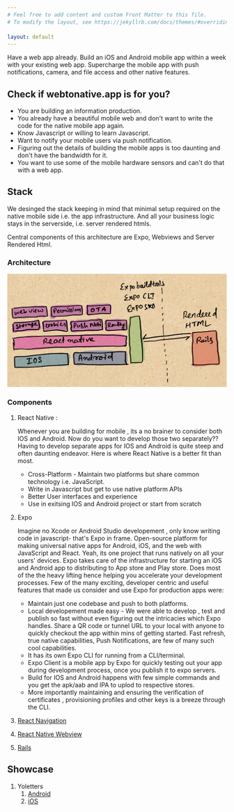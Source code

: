 ```yaml
---
# Feel free to add content and custom Front Matter to this file.
# To modify the layout, see https://jekyllrb.com/docs/themes/#overriding-theme-defaults

layout: default
---
```


Have a web app already. Build an iOS and Android mobile app within a week with your existing web app. Supercharge the mobile app with push notifications, camera, and file access and other native features.

## Check if webtonative.app is for you?

* You are building an information production.
* You already have a beautiful mobile web and don't want to write the code for the native mobile app again.
* Know Javascript or willing to learn Javascript.
* Want to notify your mobile users via push notification.
* Figuring out the details of building the mobile apps is too daunting and don't have the bandwidth for it.
* You want to use some of the mobile hardware sensors and can't do that with a web app.

## Stack

We desinged the stack keeping in mind that minimal setup required on the native mobile side i.e. the app infrastructure. And all your business logic stays in the serverside, i.e. server rendered htmls.

Central components of this architecture are Expo, Webviews and Server Rendered Html.

### Architecture

![](public/webtonativeapp.jpeg)

### Components

1. React Native :

   Whenever you are building for mobile , its a no brainer to consider both IOS and Android. Now do you want to develop those two separately?? Having to develop separate apps for IOS and Android is quite steep and often daunting endeavor. Here is where React Native is a better fit than most. 
      * Cross-Platform - Maintain two platforms but share common technology i.e. JavaScript.
      * Write in Javascript but get to use native platform APIs
      * Better User interfaces and experience
      * Use in exitsing IOS and Android project or start from scratch

2. Expo

   Imagine no Xcode or Android Studio developement , only know writing code in javascript- that's Expo in frame.
   Open-source platform for making universal native apps for Android, iOS, and the web with JavaScript and React. Yeah, its one project that runs natively on all your users' devices. 
   Expo takes care of the infrastructure for starting an iOS and Android app to distributing to App store and Play store. Does most of the the heavy lifting hence helping you accelerate your development processes. 
   Few of the many exciting, developer centric and useful features that made us consider and use Expo for production apps were:

      * Maintain just one codebase and push to both platforms. 
      * Local developement made easy - We were able to develop , test and publish so fast without even figuring out the intricacies which Expo handles. Share a QR code or tunnel URL to your local with anyone to quickly checkout the app within mins of getting started. Fast refresh, true native capabilities, Push Notifications, are few of many such cool capabilities.
      * It has its own Expo CLI for running from a CLI/terminal.
      * Expo Client is a mobile app by Expo for quickly testing out your app during development process, once you publish it to expo servers.
      * Build for IOS and Android happens with few simple commands and you get the apk/aab and IPA to uplod to respective stores.
      * More importantly maintaining and ensuring the verification of certificates , provisioning profiles and other keys is a breeze through the CLI.

3. [React Navigation](https://reactnavigation.org)
4. [React Native Webview](https://github.com/react-native-webview/react-native-webview)
5. [Rails](https://rubyonrails.org)

## Showcase

1. Yoletters
   1. [Android](https://play.google.com/store/apps/details?id=com.yoletters.app)
   2. [iOS](https://apps.apple.com/in/app/yoletters/id1541643732#?platform=iphone)